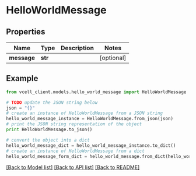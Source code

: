 # HelloWorldMessage


## Properties
Name | Type | Description | Notes
------------ | ------------- | ------------- | -------------
**message** | **str** |  | [optional] 

## Example

```python
from vcell_client.models.hello_world_message import HelloWorldMessage

# TODO update the JSON string below
json = "{}"
# create an instance of HelloWorldMessage from a JSON string
hello_world_message_instance = HelloWorldMessage.from_json(json)
# print the JSON string representation of the object
print HelloWorldMessage.to_json()

# convert the object into a dict
hello_world_message_dict = hello_world_message_instance.to_dict()
# create an instance of HelloWorldMessage from a dict
hello_world_message_form_dict = hello_world_message.from_dict(hello_world_message_dict)
```
[[Back to Model list]](../README.md#documentation-for-models) [[Back to API list]](../README.md#documentation-for-api-endpoints) [[Back to README]](../README.md)


